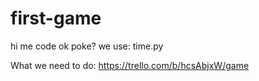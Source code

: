 # first-game
hi me code ok poke?
we use:
time.py



What we need to do:
https://trello.com/b/hcsAbjxW/game

